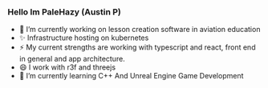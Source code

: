 ### Hello Im PaleHazy (Austin P)

- 🔭 I’m currently working on lesson creation software in aviation education
- ✨ Infrastructure hosting on kubernetes
- ⚡ My current strengths are working with typescript and react, front end in general and app architecture.
- 😄 I work with r3f and threejs
- 🌱 I’m currently learning C++ And Unreal Engine Game Development
<!--
**PaleHazy/PaleHazy** is a ✨ _special_ ✨ repository because its `README.md` (this file) appears on your GitHub profile.

Here are some ideas to get you started:

- 🔭 I’m currently working on ...
- 🌱 I’m currently learning ...
- 👯 I’m looking to collaborate on ...
- 🤔 I’m looking for help with ...
- 💬 Ask me about ...
- 📫 How to reach me: ...
- 😄 Pronouns: ...
- ⚡ Fun fact: ...
-->
